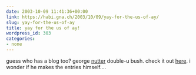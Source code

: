```yaml
---
date: 2003-10-09 11:41:36+00:00
link: https://habi.gna.ch/2003/10/09/yay-for-the-us-of-ay/
slug: yay-for-the-us-of-ay
title: yay for the us of ay!
wordpress_id: 303
categories:
- none
---
```


guess who has a blog too?
george [nutter](http://dictionary.reference.com/search?q=nutter) double-u bush. check it out [here](http://www.georgewbush.com/blog/). 
i wonder if he makes the entries himself....
